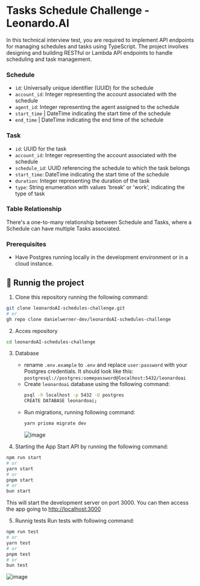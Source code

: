 # Tasks Schedule Challenge - Leonardo.AI

In this technical interview test, you are required to implement API endpoints for managing schedules and tasks using TypeScript. 
The project involves designing and building RESTful or Lambda API endpoints to handle scheduling and task management.

### Schedule
* `id`: Universally unique identifier (UUID) for the schedule
* `account_id`: Integer representing the account associated with the schedule
* `agent_id`: Integer representing the agent assigned to the schedule
* `start_time` | DateTime indicating the start time of the schedule
* `end_time`   | DateTime indicating the end time of the schedule

### Task
* `id`: UUID for the task
* `account_id`: Integer representing the account associated with the schedule
* `schedule_id`: UUID referencing the schedule to which the task belongs
* `start_time`: DateTime indicating the start time of the schedule
* `duration`: Integer representing the duration of the task
* `type`: String enumeration with values 'break' or 'work', indicating the type of task

### Table Relationship
There's a one-to-many relationship between Schedule and Tasks, where a Schedule can have multiple Tasks associated.

### Prerequisites
* Have Postgres running locally in the development environment or in a cloud instance.

## 🧭 Runnig the project

1. Clone this repository running the following command:

```bash
git clone leonardoAI-schedules-challenge.git
# or
gh repo clone danielwerner-dev/leonardoAI-schedules-challenge
```

2. Acces repository
```bash
cd leonardoAI-schedules-challenge
```

3. Database
    - rename `.env.example` to `.env` and replace `user:password` with your Postgres credentials.
      It should look like this: `postgresql://postgres:somepassword@localhost:5432/leonardoai`
    - Create `leonardoai` database using the following command:
      ```bash
      psql -h localhost -p 5432 -U postgres
      CREATE DATABASE leonardoai;
      ```
    - Run migrations, running following command:
      ```bash
      yarn prisma migrate dev
      ```
      ![image](https://github.com/user-attachments/assets/725f1a83-68b6-4f7b-af0a-d84e05f12a65)

4. Starting the App
Start API by running the following command:
```bash
npm run start
# or
yarn start
# or
pnpm start
# or
bun start
```

This will start the development server on port 3000. You can then access the app going to [http://localhost:3000](http://localhost:3000)

5. Runnig tests
Run tests with following command:
```bash
npm run test
# or
yarn test
# or
pnpm test
# or
bun test
```
![image](https://github.com/user-attachments/assets/ed8f5938-3674-4510-b1e0-2aa48662f8b5)
